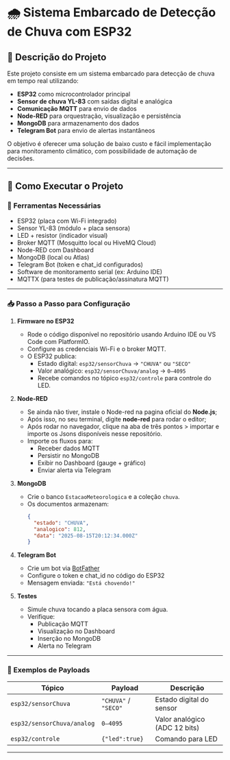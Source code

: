 # 🌧️ Sistema Embarcado de Detecção de Chuva com ESP32

## 📌 Descrição do Projeto

Este projeto consiste em um sistema embarcado para detecção de chuva em tempo real utilizando:

- **ESP32** como microcontrolador principal  
- **Sensor de chuva YL-83** com saídas digital e analógica  
- **Comunicação MQTT** para envio de dados  
- **Node-RED** para orquestração, visualização e persistência  
- **MongoDB** para armazenamento dos dados  
- **Telegram Bot** para envio de alertas instantâneos  

O objetivo é oferecer uma solução de baixo custo e fácil implementação para monitoramento climático, com possibilidade de automação de decisões.

---

## 🚀 Como Executar o Projeto

### 🔧 Ferramentas Necessárias

- ESP32 (placa com Wi-Fi integrado)  
- Sensor YL-83 (módulo + placa sensora)  
- LED + resistor (indicador visual)  
- Broker MQTT (Mosquitto local ou HiveMQ Cloud)  
- Node-RED com Dashboard  
- MongoDB (local ou Atlas)  
- Telegram Bot (token e chat_id configurados)  
- Software de monitoramento serial (ex: Arduino IDE)  
- MQTTX (para testes de publicação/assinatura MQTT)  

---

### 📥 Passo a Passo para Configuração

1. **Firmware no ESP32**
   - Rode o código disponível no repositório usando Arduino IDE ou VS Code com PlatformIO.
   - Configure as credenciais Wi-Fi e o broker MQTT.
   - O ESP32 publica:
     - Estado digital: `esp32/sensorChuva` → `"CHUVA"` ou `"SECO"`
     - Valor analógico: `esp32/sensorChuva/analog` → `0–4095`
     - Recebe comandos no tópico `esp32/controle` para controle do LED.

2. **Node-RED**
   - Se ainda não tiver, instale o Node-red na pagina oficial do **Node.js**;
   - Após isso, no seu terminal, digite **node-red** para rodar o editor;
   - Após rodar no navegador, clique na aba de três pontos > importar e importe os Jsons disponíveis nesse repositório.
   - Importe os fluxos para:
     - Receber dados MQTT  
     - Persistir no MongoDB  
     - Exibir no Dashboard (gauge + gráfico)  
     - Enviar alerta via Telegram  
 

3. **MongoDB**
   - Crie o banco `EstacaoMeteorologica` e a coleção `chuva`.
   - Os documentos armazenam:
     ```json
     {
       "estado": "CHUVA",
       "analogico": 812,
       "data": "2025-08-15T20:12:34.000Z"
     }
     ```

4. **Telegram Bot**
   - Crie um bot via [BotFather](https://t.me/BotFather)
   - Configure o token e chat_id no código do ESP32
   - Mensagem enviada: `"Está chovendo!"`

5. **Testes**
   - Simule chuva tocando a placa sensora com água.
   - Verifique:
     - Publicação MQTT  
     - Visualização no Dashboard  
     - Inserção no MongoDB  
     - Alerta no Telegram  

---

### 🧪 Exemplos de Payloads

| Tópico                     | Payload         | Descrição                     |
|---------------------------|------------------|-------------------------------|
| `esp32/sensorChuva`       | `"CHUVA"` / `"SECO"` | Estado digital do sensor      |
| `esp32/sensorChuva/analog`| `0–4095`         | Valor analógico (ADC 12 bits) |
| `esp32/controle`          | `{"led":true}`   | Comando para LED              |

---
